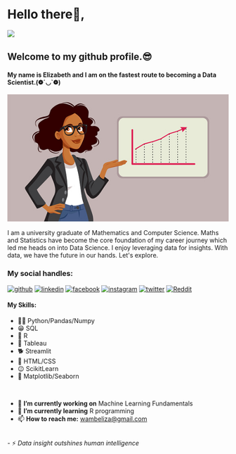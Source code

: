 # Hello there👋,
![](https://komarev.com/ghpvc/?username=Magguire)

## Welcome to my github profile.😎

####  My name is Elizabeth and I am on the fastest route to becoming a Data Scientist.(❁´◡`❁)


![I am on the fastest route to becoming a certified Data Scientist.](https://github.com/Magguire/Magguire/blob/main/woman3.jpg)

I am a university graduate of Mathematics and Computer Science. Maths and Statistics have become the core foundation of my career journey which led me heads on into Data Science. I enjoy leveraging data for insights. With data, we have the future in our hands. Let's explore.


### My social handles:
[<img src='https://cdn.jsdelivr.net/npm/simple-icons@3.0.1/icons/github.svg' alt='github' height='40'>](https://github.com/Magguire)   [<img src='https://cdn.jsdelivr.net/npm/simple-icons@3.0.1/icons/linkedin.svg' alt='linkedin' height='40'>](https://www.linkedin.com/in/www.linkedin.com/in/elizabeth-kihungi-dataeverywhere/)  [<img src='https://cdn.jsdelivr.net/npm/simple-icons@3.0.1/icons/facebook.svg' alt='facebook' height='40'>](https://www.facebook.com/ElizabethKihungi)  [<img src='https://cdn.jsdelivr.net/npm/simple-icons@3.0.1/icons/instagram.svg' alt='instagram' height='40'>](https://www.instagram.com/https://www.instagram.com/lizkihungi//)  [<img src='https://cdn.jsdelivr.net/npm/simple-icons@3.0.1/icons/twitter.svg' alt='twitter' height='40'>](https://twitter.com/lizkihungi)  [<img src='https://cdn.jsdelivr.net/npm/simple-icons@3.0.1/icons/reddit.svg' alt='Reddit' height='40'>](https://www.reddit.com/user/lizkihungi)


#### My Skills: 
* 🐕‍🦺 Python/Pandas/Numpy                          
* 😁 SQL
* 🤗 R
* 🐴 Tableau
* 🐕 Streamlit
* 🐇 HTML/CSS
* 😉 ScikitLearn
* 🤩 Matplotlib/Seaborn

<br>

- 🔭 <b>I’m currently working on</b> Machine Learning Fundamentals  
- 🌱 <b>I’m currently learning</b> R programming 
- 📫 <b>How to reach me:</b> wambeliza@gmail.com 

<br>
- ⚡ <i>Data insight outshines human intelligence</i> 


       


